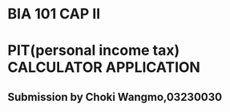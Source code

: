 # BIA 101 CAP II
# PIT(personal income tax) CALCULATOR APPLICATION
## Submission by Choki Wangmo,03230030